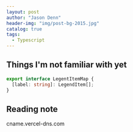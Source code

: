 ```yaml
---
layout: post
author: "Jason Denn"
header-img: "img/post-bg-2015.jpg"
catalog: true
tags:
  - Typescript
---
```


## Things I'm not familiar with yet

```typescript
export interface LegentItemMap {
  [label: string]: LegendItem[];
}
```



## Reading note



cname.vercel-dns.com
